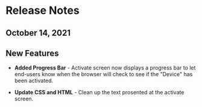 # Release Notes
## October 14, 2021

## New Features
* **Added Progress Bar** - Activate screen now displays a progress bar to let end-users know when the browser will check to see if the "Device" has been activated.

* **Update CSS and HTML** - Clean up the text prosented at the activate screen.
